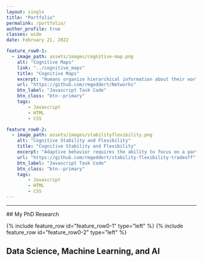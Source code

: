 ```yaml
---
layout: single
title: "Portfolio"
permalink: /portfolio/
author_profile: true
classes: wide
date: February 21, 2022

feature_row0-1:
  - image_path: assets/images/cognitive-map.png
    alt: "Cognitive Maps"
    link: "../cognitive_maps"
    title: "Cognitive Maps"
    excerpt: "Humans organize hierarchical information about their world into so-called \"cognitive maps\". But, do cognitive maps also guide higher cognitive processes and strategies like attention or cognitive control? In this line of work, I explore the fundamental computational bases of these processes and how they are organized in the brain."
    url: "https://github.com/rmgeddert/Networks"
    btn_label: "Javascript Task Code"
    btn_class: "btn--primary"
    tags:
        - Javascript
        - HTML
        - CSS

feature_row0-2:
  - image_path: assets/images/stabilityflexibility.png
    alt: "Cognitive Stability and Flexibility"
    title: "Cognitive Stability and Flexibility"
    excerpt: "Adaptive behavior requires the ability to focus on a particular task or goal while avoiding distraction, known as cognitive stability, like reading a book in a busy coffee shop. It is also necessary to shift to new tasks in response to changing circumstances, known as cognitive flexibility, like answering an unexpected phone call. How these cognitive processes interact, and the computations underlying their regulation, remains an outstanding question in the field of cognitive psychology and neuroscience."
    url: "https://github.com/rmgeddert/stability-flexibility-tradeoff"
    btn_label: "Javascript Task Code"
    btn_class: "btn--primary"
    tags:
        - Javascript
        - HTML
        - CSS
---
```


<link rel="stylesheet" href="../assets/css/styles.css">
<hr>
## My PhD Research

{% include feature_row id="feature_row0-1" type="left" %}
{% include feature_row id="feature_row0-2" type="left" %}

## Data Science, Machine Learning, and AI
